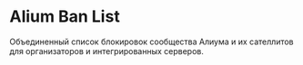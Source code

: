 # Alium Ban List
Объединенный список блокировок сообщества Алиума и их сателлитов для организаторов и интегрированных серверов.
